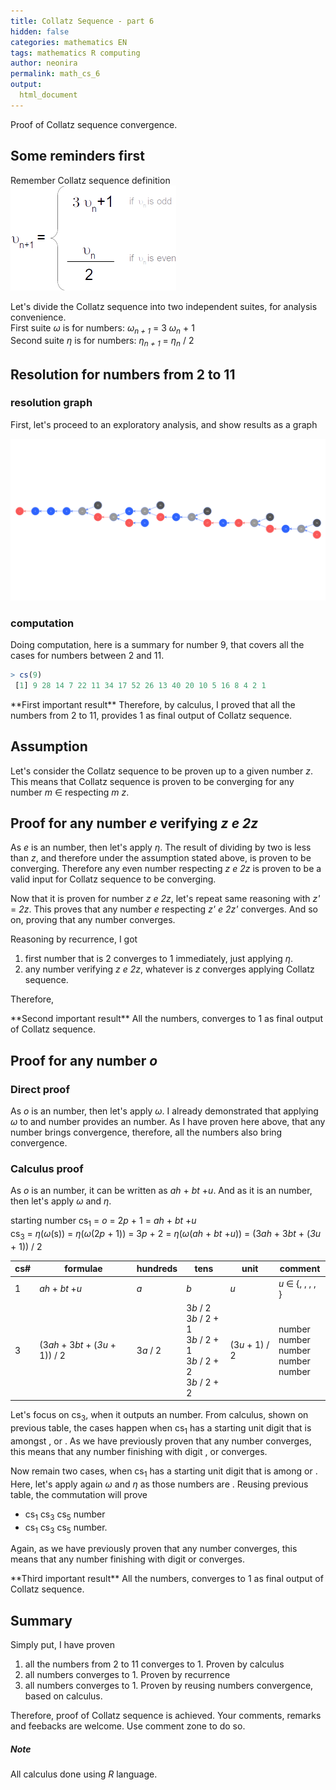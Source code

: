 ```yaml
---
title: Collatz Sequence - part 6
hidden: false
categories: mathematics EN
tags: mathematics R computing 
author: neonira
permalink: math_cs_6
output:
  html_document
---
```

Proof of Collatz sequence convergence. 

## Some reminders first

Remember Collatz sequence definition
![collatz definition](/images/maths/collatz/cs.png)

Let's divide the Collatz sequence into two independent suites, for analysis convenience.   
First suite <cite class='kw'> &omega;</cite> is for <cite class='kw odd'></cite> numbers: <cite class='kw'> &omega;<sub>n + 1</sub></cite> = 3 <cite class='kw'> &omega;<sub>n</sub></cite> + 1    
Second suite <cite class='kw'> &eta;</cite> is for <cite class='kw even'></cite> numbers: 
<cite class='kw'> &eta;<sub>n + 1</sub></cite> = <cite class='kw'> &eta;<sub>n</sub></cite> / 2  


## Resolution for numbers from 2 to 11

### resolution graph
First, let's proceed to an exploratory analysis, and show results as a graph

![The resolution graph](/images/maths/collatz/2-11serie.png)

### computation 
Doing computation, here is a summary for number 9, that covers all the cases for numbers between 2 and 11. 

```r
> cs(9)
 [1] 9 28 14 7 22 11 34 17 52 26 13 40 20 10 5 16 8 4 2 1
```

<span class='do'>
**First important result**  
Therefore, by calculus, I proved that all the numbers from 2 to 11, provides 1 as final output of Collatz sequence. 
</span>


## Assumption

Let's consider the Collatz sequence to be proven up to a given number <cite class='kw'>z</cite>. This means that Collatz sequence is proven to be converging for any number <cite class='kw'>m</cite> &isin; <cite class='math_N'></cite> respecting <cite class='kw'>m</cite> <cite class='math_lt'></cite> <cite class='kw'>z</cite>. 

## Proof for any <cite class='kw even'></cite> number <cite class='kw'>e</cite> verifying <cite class='kw'>z</cite> <cite class='math_lt'></cite> <cite class='kw'>e</cite> <cite class='math_lt'></cite> <cite class='kw'>2z</cite>

As <cite class='kw'>e</cite> is an <cite class='kw even'></cite> number, then let's apply <cite class='kw'>&eta;</cite>. The result of dividing by two is less than <cite class='kw'>z</cite>, and therefore under the assumption stated above, is proven to be converging. Therefore any even number respecting <cite class='kw'>z</cite> <cite class='math_lt'></cite> <cite class='kw'>e</cite> <cite class='math_lt'></cite> <cite class='kw'>2z</cite> is proven to be a valid input for Collatz sequence to be converging.  

Now that it is proven for <cite class='kw even'></cite> number <cite class='kw'>z</cite> <cite class='math_lt'></cite> <cite class='kw'>e</cite> <cite class='math_lt'></cite> <cite class='kw'>2z</cite>, let's repeat same reasoning with <cite class='kw'>z'</cite> = <cite class='kw'>2z</cite>. This proves that any <cite class='kw even'></cite> number <cite class='kw'>e</cite> respecting <cite class='kw'>z'</cite> <cite class='math_lt'></cite> <cite class='kw'>e</cite> <cite class='math_lt'></cite> <cite class='kw'>2z'</cite> converges. And so on, proving that any <cite class='kw even'></cite> number converges.

Reasoning by recurrence, I got
1. first <cite class='kw even'></cite> number that is 2 converges to 1 immediately, just applying <cite class='kw'>&eta;</cite>.  
1. any <cite class='kw even'></cite> number verifying <cite class='kw'>z</cite> <cite class='math_lt'></cite> <cite class='kw'>e</cite> <cite class='math_lt'></cite> <cite class='kw'>2z</cite>, whatever is <cite class='kw'>z</cite> converges applying Collatz sequence.

Therefore,

<span class='do'>
**Second important result**  
All the <cite class='kw even'></cite> numbers, converges to 1 as final output of Collatz sequence. 
</span>

## Proof for any <cite class='kw odd'></cite> number <cite class='kw'>o</cite>

### Direct proof
As <cite class='kw'>o</cite> is an <cite class='kw odd'></cite> number, then let's apply <cite class='kw'>&omega;</cite>. I already demonstrated that applying <cite class='kw'>&omega;</cite> to and <cite class='kw odd'></cite> number provides an <cite class='kw even'></cite> number. As I have proven here above, that any <cite class='kw even'></cite> number brings convergence, therefore,  all the <cite class='kw odd'></cite> numbers also bring convergence. 

### Calculus proof

As <cite class='kw'>o</cite> is an <cite class='kw odd'></cite> number, it can be written as <cite class='kw'>ah</cite> + <cite class='kw'>bt</cite> +<cite class='kw'>u</cite>. And as it is an <cite class='kw odd'></cite> number, then let's apply <cite class='kw'>&omega;</cite> and <cite class='kw'>&eta;</cite>. 

starting number cs<sub>1</sub> = <cite class='kw'>o</cite> = 2<cite class='kw'>p</cite> + 1 = <cite class='kw'>ah</cite> + <cite class='kw'>bt</cite> +<cite class='kw'>u</cite>  
cs<sub>3</sub> = <cite class='kw'>&eta;</cite>(<cite class='kw'>&omega;</cite>(s)) = <cite class='kw'>&eta;</cite>(<cite class='kw'>&omega;</cite>(2<cite class='kw'>p</cite> + 1)) = 3<cite class='kw'>p</cite> + 2 = <cite class='kw'>&eta;</cite>(<cite class='kw'>&omega;</cite>(<cite class='kw'>ah</cite> + <cite class='kw'>bt</cite> +<cite class='kw'>u</cite>)) = (3<cite class='kw'>ah</cite> + 3<cite class='kw'>bt</cite> + (<cite class='kw'>3u </cite>+ 1)) / 2    

<table>
<thead>
<tr>
<th>cs#</th><th>formulae</th><th>hundreds</th><th>tens</th><th>unit</th><th>comment</th>
</tr>
</thead>
<tbody>
<tr>
<td>1</td><td><cite class='kw'>ah</cite> + <cite class='kw'>bt</cite> +<cite class='kw'>u</cite></td><td><cite class='kw'>a</cite></td><td><cite class='kw'>b</cite></td><td><cite class='kw'>u</cite></td><td><cite class='kw'>u</cite> &isin; {<span class='digit digit1'></span>, <span class='digit digit3'></span>, <span class='digit digit5'></span>, <span class='digit digit7'></span>, <span class='digit digit9'></span>}</td></tr>

<tr><td>3</td><td>(3<cite class='kw'>ah</cite> + 3<cite class='kw'>bt</cite> + (<cite class='kw'>3u </cite>+ 1)) / 2</td><td>3<cite class='kw'>a</cite> / 2</td>
<td>
3<cite class='kw'>b</cite> / 2 <br>
3<cite class='kw'>b</cite> / 2 + 1<br>
3<cite class='kw'>b</cite> / 2 + 1<br>
3<cite class='kw'>b</cite> / 2 + 2<br>
3<cite class='kw'>b</cite> / 2 + 2<br>
</td>
<td>(3<cite class='kw'>u</cite> + 1) / 2</td>
<td>
<span class='digit digit1'></span> <cite class='arrow'></cite> <span class='digit digit2'></span>  <cite class='kw even'></cite> number<br>
<span class='digit digit3'></span> <cite class='arrow'></cite> <span class='digit digit5'></span> <cite class='kw odd'></cite> number<br>
<span class='digit digit5'></span> <cite class='arrow'></cite> <span class='digit digit8'></span> <cite class='kw even'></cite> number<br>
<span class='digit digit7'></span> <cite class='arrow'></cite> <span class='digit digit1'></span> <cite class='kw odd'></cite> number<br>
<span class='digit digit9'></span> <cite class='arrow'></cite> <span class='digit digit4'></span> <cite class='kw even'></cite> number<br>
</td></tr>
</tbody>
</table>


Let's focus on cs<sub>3</sub>, when it outputs an <cite class='kw even'></cite> number. From calculus, shown on previous table, the cases happen when cs<sub>1</sub> has a starting unit digit that is amongst <span class='digit digit1'></span>, <span class='digit digit5'></span> or <span class='digit digit9'></span>. As we have previously proven that any <cite class='kw even'></cite> number converges, this means that any <cite class='kw odd'></cite> number finishing with digit <span class='digit digit1'></span>, <span class='digit digit5'></span> or <span class='digit digit9'></span> converges.  

Now remain two cases, when cs<sub>1</sub> has a starting unit digit that is among <span class='digit digit3'></span> or <span class='digit digit7'></span>. Here, let's apply again <cite class='kw'>&omega;</cite> and <cite class='kw'>&eta;</cite> as those numbers are <cite class='kw odd'></cite>. Reusing previous table, the commutation will prove 
- cs<sub>1</sub> <span class='digit digit3'></span> <cite class='arrow'></cite> cs<sub>3</sub> <span class='digit digit5'></span> <cite class='arrow'></cite> cs<sub>5</sub><span class='digit digit8'></span> <cite class='kw even'></cite> number
- cs<sub>1</sub> <span class='digit digit7'></span> <cite class='arrow'></cite>  cs<sub>3</sub> <span class='digit digit1'></span> <cite class='arrow'></cite> cs<sub>5</sub><span class='digit digit2'></span> <cite class='kw even'></cite> number. 

Again, as we have previously proven that any <cite class='kw even'></cite> number converges, this means that any <cite class='kw odd'></cite> number finishing with digit <span class='digit digit3'></span> or <span class='digit digit7'></span> converges.

<span class='do'>
**Third important result**  
All the <cite class='kw odd'></cite> numbers, converges to 1 as final output of Collatz sequence. 
</span>


## Summary

Simply put, I have proven 

1. all the numbers from 2 to 11 converges to 1. Proven by calculus
2. all <cite class='kw even'></cite> numbers converges to 1. Proven by recurrence
3. all <cite class='kw odd'></cite> numbers converges to 1. Proven by reusing <cite class='kw even'></cite> numbers convergence, based on calculus. 

Therefore, proof of Collatz sequence is achieved. Your comments, remarks and feebacks are welcome. Use comment zone to do so. 


##### Note
All calculus done using <cite class='kw'>R</cite> language.


